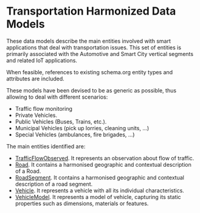 # Transportation Harmonized Data Models

These data models describe the main entities involved with smart applications that deal with transportation issues.
This set of entities is primarily associated with the Automotive and Smart City vertical segments and related IoT applications.

When feasible, references to existing schema.org entity types and attributes are included.

These models have been devised to be as generic as possible, thus allowing to deal with different scenarios: 

+ Traffic flow monitoring
+ Private Vehicles. 
+ Public Vehicles (Buses, Trains, etc.).  
+ Municipal Vehicles (pick up lorries, cleaning units, ...)
+ Special Vehicles (ambulances, fire brigades, ...)

The main entities identified are:

+ [TrafficFlowObserved](../TrafficFlowObserved/doc/spec.md). It represents an observation about flow of traffic.
+ [Road](../Road/doc/spec.md). It contains a harmonised geographic and contextual description of a Road.
+ [RoadSegment](../RoadSegment/doc/spec.md). It contains a harmonised geographic and contextual description of a road segment.
+ [Vehicle](../Vehicle/doc/spec.md). It represents a vehicle with all its individual characteristics. 
+ [VehicleModel](../VehicleModel/doc/spec.md).
It represents a model of vehicle, capturing its static properties such as dimensions, materials or features.